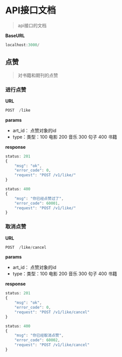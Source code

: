 # API接口文档
> api接口的文档

**BaseURL**
```js
localhost:3000/
```

## 点赞
> 对书籍和期刊的点赞

### 进行点赞

**URL**
```js
POST  /like
```

**params**
* art_id： 点赞对象的id
* type：类型：100 电影  200 音乐  300 句子  400 书籍

**response**
```js
status: 201
{
    "msg": "ok",
    "error_code": 0,
    "request": "POST /v1/like/"
}

status: 400
{
    "msg": "你已经点赞过了",
    "error_code": 60001,
    "request": "POST /v1/like/"
}
```

### 取消点赞

**URL**
```js
POST  /like/cancel
```

**params**
* art_id： 点赞对象的id
* type：类型：100 电影  200 音乐  300 句子  400 书籍

**response**
```js
status: 201
{
    "msg": "ok",
    "error_code": 0,
    "request": "POST /v1/like/cancel"
}

status: 400
{
    "msg": "你已经取消点赞",
    "error_code": 60002,
    "request": "POST /v1/like/cancel"
}
```

